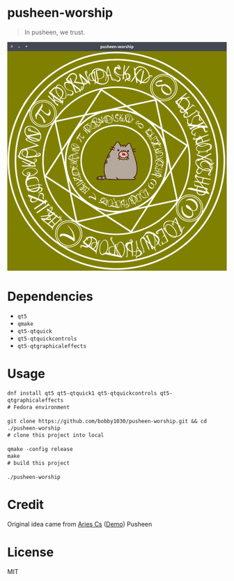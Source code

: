 # pusheen-worship
> In pusheen, we trust.

![](./screenshot.png)

# Dependencies
* `qt5`
* `qmake`
* `qt5-qtquick`
* `qt5-qtquickcontrols`
* `qt5-qtgraphicaleffects`

# Usage
```shell
dnf install qt5 qt5-qtquick1 qt5-qtquickcontrols qt5-qtgraphicaleffects
# Fedora environment

git clone https://github.com/bobby1030/pusheen-worship.git && cd ./pusheen-worship
# clone this project into local

qmake -config release
make
# build this project

./pusheen-worship
```

# Credit
Original idea came from [Aries Cs](https://github.com/Aries0d0f/PusheenCanvas-html5) ([Demo](http://aries0d0f.com.tw/Pusheen/))
Pusheen 

# License
MIT